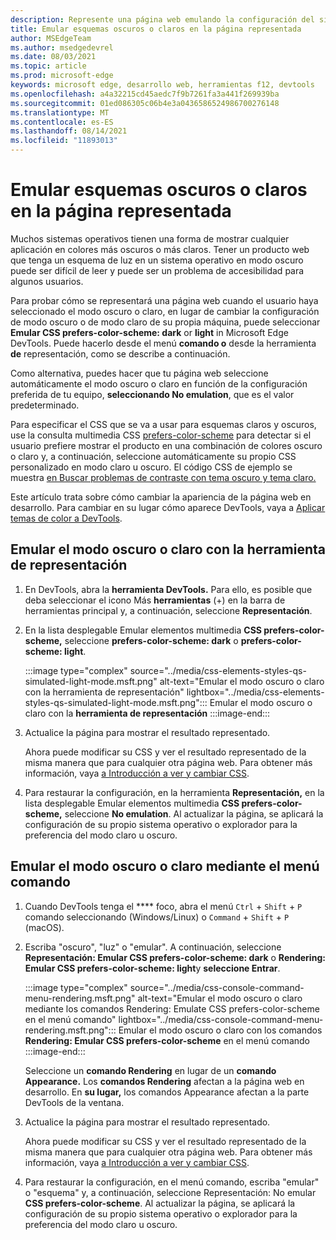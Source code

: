 ```yaml
---
description: Represente una página web emulando la configuración del sistema operativo o la configuración del explorador del esquema oscuro o claro del usuario, sin tener que cambiar la configuración de su propia máquina.  Use una consulta multimedia CSS para prefers-color-scheme, junto con una opción de representación DevTools.
title: Emular esquemas oscuros o claros en la página representada
author: MSEdgeTeam
ms.author: msedgedevrel
ms.date: 08/03/2021
ms.topic: article
ms.prod: microsoft-edge
keywords: microsoft edge, desarrollo web, herramientas f12, devtools
ms.openlocfilehash: a4a32215cd45aedc7f9b7261fa3a441f269939ba
ms.sourcegitcommit: 01ed086305c06b4e3a0436586524986700276148
ms.translationtype: MT
ms.contentlocale: es-ES
ms.lasthandoff: 08/14/2021
ms.locfileid: "11893013"
---
```

# <a name="emulate-dark-or-light-schemes-in-the-rendered-page"></a>Emular esquemas oscuros o claros en la página representada

Muchos sistemas operativos tienen una forma de mostrar cualquier aplicación en colores más oscuros o más claros.  Tener un producto web que tenga un esquema de luz en un sistema operativo en modo oscuro puede ser difícil de leer y puede ser un problema de accesibilidad para algunos usuarios.  

Para probar cómo se representará una página web cuando el usuario haya seleccionado el modo oscuro o claro, en lugar de cambiar la configuración de modo oscuro o de modo claro de su propia máquina, puede seleccionar **Emular CSS prefers-color-scheme: dark** or **light** in Microsoft Edge DevTools.  Puede hacerlo desde el menú **comando o** desde la herramienta **de** representación, como se describe a continuación.

Como alternativa, puedes hacer que tu página web seleccione automáticamente el modo oscuro o claro en función de la configuración preferida de tu equipo, **seleccionando No emulation**, que es el valor predeterminado.

Para especificar el CSS que se va a usar para esquemas claros y oscuros, use la consulta multimedia CSS [prefers-color-scheme][MDNPrefersColorScheme] para detectar si el usuario prefiere mostrar el producto en una combinación de colores oscuro o claro y, a continuación, seleccione automáticamente su propio CSS personalizado en modo claro u oscuro.  El código CSS de ejemplo se muestra [en Buscar problemas de contraste con tema oscuro y tema claro.](test-dark-mode.md)

Este artículo trata sobre cómo cambiar la apariencia de la página web en desarrollo.  Para cambiar en su lugar cómo aparece DevTools, vaya a [Aplicar temas de color a DevTools][DevtoolsCustomizeTheme].


## <a name="emulating-dark-or-light-mode-using-the-rendering-tool"></a>Emular el modo oscuro o claro con la herramienta de representación

1.  En DevTools, abra la **herramienta DevTools.**  Para ello, es posible que deba seleccionar el icono Más **herramientas** (+) en la barra de herramientas principal y, a continuación, seleccione **Representación**.

1.  En la lista desplegable Emular elementos multimedia **CSS prefers-color-scheme,** seleccione **prefers-color-scheme: dark** o **prefers-color-scheme: light**.

    :::image type="complex" source="../media/css-elements-styles-qs-simulated-light-mode.msft.png" alt-text="Emular el modo oscuro o claro con la herramienta de representación" lightbox="../media/css-elements-styles-qs-simulated-light-mode.msft.png":::
       Emular el modo oscuro o claro con la **herramienta de representación**
    :::image-end:::  

1.  Actualice la página para mostrar el resultado representado.

    Ahora puede modificar su CSS y ver el resultado representado de la misma manera que para cualquier otra página web.  Para obtener más información, vaya [a Introducción a ver y cambiar CSS][DevtoolsCssIndex].  

1.  Para restaurar la configuración, en la herramienta **Representación,** en la lista desplegable Emular elementos multimedia **CSS prefers-color-scheme,** seleccione **No emulation**.  Al actualizar la página, se aplicará la configuración de su propio sistema operativo o explorador para la preferencia del modo claro u oscuro.


## <a name="emulating-dark-or-light-mode-using-the-command-menu"></a>Emular el modo oscuro o claro mediante el menú comando

1.  Cuando DevTools tenga el **** foco, abra el menú `Ctrl` + `Shift` + `P` comando seleccionando \(Windows/Linux\) o `Command` + `Shift` + `P` \(macOS\).  

1.  Escriba "oscuro", "luz" o "emular".  A continuación, seleccione **Representación: Emular CSS prefers-color-scheme: dark** o **Rendering: Emular CSS prefers-color-scheme: light**y **seleccione Entrar**.

    :::image type="complex" source="../media/css-console-command-menu-rendering.msft.png" alt-text="Emular el modo oscuro o claro mediante los comandos Rendering: Emulate CSS prefers-color-scheme en el menú comando" lightbox="../media/css-console-command-menu-rendering.msft.png":::
        Emular el modo oscuro o claro con los comandos **Rendering: Emular CSS prefers-color-scheme** en el menú comando
    :::image-end:::  

    Seleccione un **comando Rendering** en lugar de un **comando Appearance.**  Los **comandos Rendering** afectan a la página web en desarrollo.  En **su lugar,** los comandos Appearance afectan a la parte DevTools de la ventana.

1.  Actualice la página para mostrar el resultado representado.
   
    Ahora puede modificar su CSS y ver el resultado representado de la misma manera que para cualquier otra página web.  Para obtener más información, vaya [a Introducción a ver y cambiar CSS][DevtoolsCssIndex].  

1.  Para restaurar la configuración, en el menú comando, escriba "emular" o "esquema" y, a continuación, seleccione Representación: No emular **CSS prefers-color-scheme**.  Al actualizar la página, se aplicará la configuración de su propio sistema operativo o explorador para la preferencia del modo claro u oscuro.


<!-- links -->  
[DevtoolsIndex]: ../index.md "Microsoft Edge (Chromium) Developer Tools | Microsoft Docs"  
[DevtoolsCustomizeTheme]: ../customize/theme.md "Aplicar temas de color a DevTools | Microsoft Docs"
[DevtoolsCssIndex]: ../css/index.md "Introducción a la visualización y cambio de css | Microsoft Docs"  
<!-- external links -->
[MDNPrefersColorScheme]: https://developer.mozilla.org/docs/Web/CSS/@media/prefers-color-scheme "prefers-color-scheme | MDN"  
